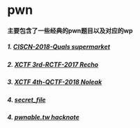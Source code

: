 # pwn

#### 主要包含了一些经典的pwn题目以及对应的wp
##### 1. [CISCN-2018-Quals supermarket](https://github.com/JiaweiHawk/pwn/tree/master/CISCN-2018-Quals%20supermarket)
##### 2. [XCTF 3rd-RCTF-2017 Recho](https://github.com/JiaweiHawk/pwn/tree/master/XCTF%203rd-RCTF-2017%20Recho)
##### 3. [XCTF 4th-QCTF-2018 Noleak](https://github.com/JiaweiHawk/pwn/tree/master/XCTF%204th-QCTF-2018%20Noleak)
##### 4. [secret_file](https://github.com/JiaweiHawk/pwn/tree/master/secret_file)
##### 4. [pwnable.tw hacknote](https://github.com/JiaweiHawk/pwn/tree/master/pwnable.tw%20hacknote)
